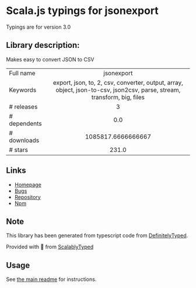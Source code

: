 
# Scala.js typings for jsonexport

Typings are for version 3.0

## Library description:
Makes easy to convert JSON to CSV

|                    |                 |
| ------------------ | :-------------: |
| Full name          | jsonexport |
| Keywords           | export, json, to, 2, csv, converter, output, array, object, json-to-csv, json2csv, parse, stream, transform, big, files |
| # releases         | 3 |
| # dependents       | 0.0 |
| # downloads        | 1085817.6666666667 |
| # stars            | 231.0 |

## Links
- [Homepage](https://github.com/kauegimenes/jsonexport)
- [Bugs](https://github.com/kauegimenes/jsonexport/issues)
- [Repository](https://github.com/kauegimenes/jsonexport)
- [Npm](https://www.npmjs.com/package/jsonexport)
    


## Note
This library has been generated from typescript code from [DefinitelyTyped](https://definitelytyped.org).

Provided with :purple_heart: from [ScalablyTyped](https://github.com/oyvindberg/ScalablyTyped)

## Usage
See [the main readme](../../readme.md) for instructions.


